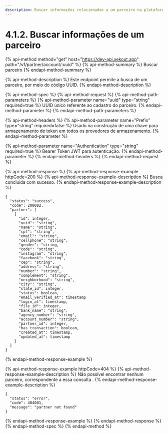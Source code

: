 ```yaml
---
description: Buscar informações relacionadas a um parceiro na plataforma.
---
```


# 4.1.2. Buscar informações de um parceiro

{% api-method method="get" host="https://dev-api.xekout.app" path="/v1/partner/account/:uuid" %}
{% api-method-summary %}
Buscar parceiro
{% endapi-method-summary %}

{% api-method-description %}
Este endpoint permite a busca de um parceiro, por meio do código UUID.
{% endapi-method-description %}

{% api-method-spec %}
{% api-method-request %}
{% api-method-path-parameters %}
{% api-method-parameter name="uuid" type="string" required=true %}
UUID único referente ao cadastro do parceiro.
{% endapi-method-parameter %}
{% endapi-method-path-parameters %}

{% api-method-headers %}
{% api-method-parameter name="Prefix" type="string" required=false %}
Usado na construção de uma chave para armazenamento de token em todos os provedores de armazenamento.
{% endapi-method-parameter %}

{% api-method-parameter name="Authentication" type="string" required=true %}
Bearer Token JWT para autenticação.
{% endapi-method-parameter %}
{% endapi-method-headers %}
{% endapi-method-request %}

{% api-method-response %}
{% api-method-response-example httpCode=200 %}
{% api-method-response-example-description %}
Busca concluída com sucesso.
{% endapi-method-response-example-description %}

```text
{
  "status": "success",
  "code": 200002,
  "partner": [
    {
      "id": integer,
      "uuid": "string",
      "name": "string",
      "cpf": "string",
      "email": "string",
      "cellphone": "string",
      "gender": "string,
      "code": "string",
      "instagram": "string",
      "facebook": "string",
      "cep": "string",
      "address": "string",
      "number": "string",
      "complement": "string",
      "neighborhood": "string",
      "city": "string",
      "state_id": integer,
      "status": boolean,
      "email_verified_at": timestamp
      "login_at": timestamp,
      "file_id": integer,
      "bank_name": "string",
      "agency_number": "string",
      "account_number": "string",
      "partner_id": integer,
      "has_transaction": boolean,
      "created_at": timestamp,
      "updated_at": timestamp
    }
  ]
}
```
{% endapi-method-response-example %}

{% api-method-response-example httpCode=404 %}
{% api-method-response-example-description %}
Não possível encontrar nenhum parceiro, correspondente a essa consulta .
{% endapi-method-response-example-description %}

```text
{
  "status": "error",
  "code": 404001,
  "message": "partner not found"
}
```
{% endapi-method-response-example %}
{% endapi-method-response %}
{% endapi-method-spec %}
{% endapi-method %}

